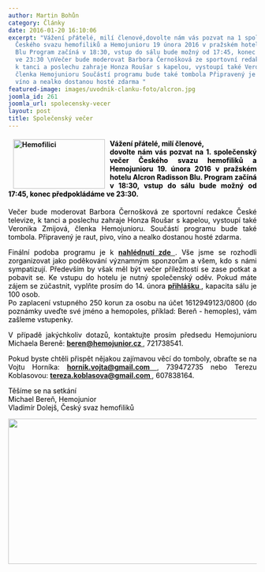 ```yaml
---
author: Martin Bohůn
category: Články
date: 2016-01-20 16:10:06
excerpt: "Vážení přátelé, milí členové,dovolte nám vás pozvat na 1 společenský večer
  Českého svazu hemofiliků a Hemojunioru 19 února 2016 v pražském hotelu Alcron Radisson
  Blu Program začíná v 18:30, vstup do sálu bude možný od 17:45, konec předpokládáme
  ve 23:30 \nVečer bude moderovat Barbora Černošková ze sportovní redakce České televize,
  k tanci a poslechu zahraje Honza Roušar s kapelou, vystoupí také Veronika Zmijová,
  členka Hemojunioru Součástí programu bude také tombola Připravený je raut, pivo,
  víno a nealko dostanou hosté zdarma "
featured-image: images/uvodnik-clanku-foto/alcron.jpg
joomla_id: 261
joomla_url: spolecensky-vecer
layout: post
title: Společenský večer
---
```


<h4 style="text-align: justify;">
 <span>
  <img alt="Hemofilici" border="0" height="100" src="{{ site.baseurl }}/images/uvodnik-clanku-foto/alcron.jpg" style="float: left; margin-left: 10px; margin-right: 10px;" title="Alcron" width="186"/>
  <span style="color: #000000;">
   Vážení přátelé, milí členové,
  </span>
 </span>
 <br/>
 <span style="color: #000000;">
  dovolte nám vás pozvat na 1. společenský večer Českého svazu hemofiliků a Hemojunioru 19. února 2016 v pražském hotelu Alcron Radisson Blu. Program začíná v 18:30, vstup do sálu bude možný od 17:45, konec předpokládáme ve 23:30.
 </span>
</h4>
<p style="text-align: justify;">
 <span style="color: #000000;">
  Večer bude moderovat Barbora Černošková ze sportovní redakce České televize, k tanci a poslechu zahraje Honza Roušar s kapelou, vystoupí také Veronika Zmijová, členka Hemojunioru. Součástí programu bude také tombola. Připravený je raut, pivo, víno a nealko dostanou hosté zdarma.
 </span>
</p>
<p style="text-align: justify;">
 <span style="color: #000000;">
  Finální podoba programu je k
  <strong>
   <a href="http://www.hemojunior.cz/2016/02/10/zname-program-spolecenskeho-vecera/" target="_blank" title="Program Alcron">
    nahlédnutí zde
   </a>
  </strong>
  . Vše jsme se rozhodli zorganizovat jako poděkování významným sponzorům a všem, kdo s námi sympatizují. Především by však měl být večer příležitostí se zase potkat a pobavit se. Ke vstupu do hotelu je nutný společenský oděv.
 </span>
 <span style="color: #000000;">
  Pokud máte zájem se zúčastnit, vyplňte prosím do 14. února
  <a href="index.php/cs/?option=com_chronoforms&amp;chronoform=Deadline" title="Deadlline">
   <strong>
    přihlášku
   </strong>
  </a>
  , kapacita sálu je 100 osob.
 </span>
 <br/>
 <span style="color: #000000;">
  Po zaplacení vstupného 250 korun za osobu na účet
 </span>
 <span style="color: #000000;">
  1612949123/0800
 </span>
 <span style="color: #000000;">
  (do poznámky uveďte své jméno a hemopoles, příklad: Bereň - hemoples), vám zašleme vstupenky.
 </span>
</p>
<p style="text-align: justify;">
 <span style="color: #000000;">
  V případě jakýchkoliv dotazů, kontaktujte prosím předsedu Hemojunioru Michaela Bereně:
 </span>
 <strong>
  <a href="mailto:beren@hemojunior.cz" target="_blank">
   beren@hemojunior.cz
  </a>
 </strong>
 <span>
  ,
  <span style="color: #000000;">
   721738541.
  </span>
 </span>
</p>
<p style="text-align: justify;">
 <span>
  <span style="color: #000000;">
   Pokud byste chtěli přispět nějakou zajímavou věcí do tomboly, obraťte se na Vojtu Horníka:
  </span>
 </span>
 <strong>
  <a href="mailto:hornik.vojta@gmail.com" target="_blank">
   hornik.vojta@gmail.com
  </a>
 </strong>
 <span>
  ,
  <span style="color: #000000;">
   739472735 nebo Terezu Koblasovou:
  </span>
 </span>
 <strong>
  <a href="mailto:tereza.koblasova@gmail.com" target="_blank">
   tereza.koblasova@gmail.com
  </a>
 </strong>
 <span>
  ,
  <span style="color: #000000;">
   607838164.
  </span>
 </span>
</p>
<p style="text-align: justify;">
 <span style="color: #000000;">
  Těšíme se na setkání
 </span>
 <br/>
 <span style="color: #000000;">
  Michael Bereň, Hemojunior
 </span>
 <br/>
 <span style="color: #000000;">
  Vladimír Dolejš, Český svaz hemofiliků
 </span>
</p>
<p>
 <span style="color: #000000;">
  <img alt="" border="0" height="294" src="{{ site.baseurl }}/images/uvodnik-clanku-foto/ples_a4.jpg" style="display: block; margin-left: auto; margin-right: auto;" width="686"/>
 </span>
</p>